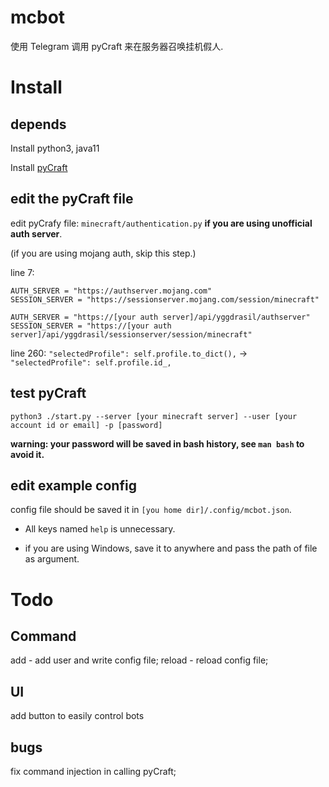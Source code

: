 # mcbot
使用 Telegram 调用 pyCraft 来在服务器召唤挂机假人.

# Install
## depends
Install python3, java11

Install [pyCraft](https://github.com/ammaraskar/pyCraft)

## edit the pyCraft file

edit pyCrafy file: `minecraft/authentication.py` **if you are using unofficial auth server**.

(if you are using mojang auth, skip this step.)

line 7:
```
AUTH_SERVER = "https://authserver.mojang.com"
SESSION_SERVER = "https://sessionserver.mojang.com/session/minecraft"
```
```
AUTH_SERVER = "https://[your auth server]/api/yggdrasil/authserver"
SESSION_SERVER = "https://[your auth server]/api/yggdrasil/sessionserver/session/minecraft"
```

line 260: `"selectedProfile": self.profile.to_dict(),` -> `"selectedProfile": self.profile.id_,`

## test pyCraft
```
python3 ./start.py --server [your minecraft server] --user [your account id or email] -p [password]
```

**warning: your password will be saved in bash history, see `man bash` to avoid it.**

## edit example config

config file should be saved it in `[you home dir]/.config/mcbot.json`.

- All keys named `help` is unnecessary.

- if you are using Windows, save it to anywhere and pass the path of file as argument.

# Todo
## Command
add - add user and write config file;
reload - reload config file;
## UI
add button to easily control bots

## bugs
fix command injection in calling pyCraft;
